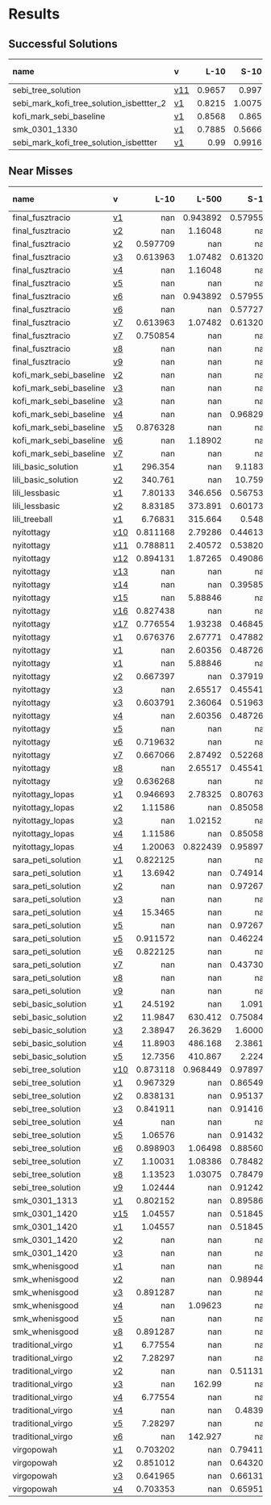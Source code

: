 # Results

## Successful Solutions

| name                                     | v                           |   L-10 |   S-10 |   L-500 |   S-1000 |   XL-5000 |   Total time |
|:-----------------------------------------|:----------------------------|-------:|-------:|--------:|---------:|----------:|-------------:|
| sebi_tree_solution                       | [v11](../../commit/f5184f4) | 0.9657 | 0.997  |  1.0262 |   0.9053 |    2.9965 |       6.8908 |
| sebi_mark_kofi_tree_solution_isbettter_2 | [v1](../../commit/86576c8)  | 0.8215 | 1.0075 |  1.1704 |   1.18   |    2.8261 |       7.0055 |
| kofi_mark_sebi_baseline                  | [v1](../../commit/06a569a)  | 0.8568 | 0.865  |  1.0055 |   0.9832 |    3.3097 |       7.0201 |
| smk_0301_1330                            | [v1](../../commit/0e79b0d)  | 0.7885 | 0.5666 |  0.9555 |   1.0092 |    3.971  |       7.2907 |
| sebi_mark_kofi_tree_solution_isbettter   | [v1](../../commit/a6bdaac)  | 0.99   | 0.9916 |  0.9256 |   1.0083 |    3.7755 |       7.6911 |

## Near Misses

| name                    | v                           |       L-10 |      L-500 |       S-10 |     S-1000 |   XL-5000 |
|:------------------------|:----------------------------|-----------:|-----------:|-----------:|-----------:|----------:|
| final_fusztracio        | [v1](../../commit/0a83a7f)  | nan        |   0.943892 |   0.579555 |   1.4439   | nan       |
| final_fusztracio        | [v2](../../commit/688b5bc)  | nan        |   1.16048  | nan        | nan        | nan       |
| final_fusztracio        | [v2](../../commit/b0cfedc)  |   0.597709 | nan        | nan        | nan        | nan       |
| final_fusztracio        | [v3](../../commit/4698f48)  |   0.613963 |   1.07482  |   0.613203 |   0.981021 | nan       |
| final_fusztracio        | [v4](../../commit/688b5bc)  | nan        |   1.16048  | nan        | nan        | nan       |
| final_fusztracio        | [v5](../../commit/f1e0e9c)  | nan        | nan        | nan        |   0.993954 | nan       |
| final_fusztracio        | [v6](../../commit/0a83a7f)  | nan        |   0.943892 |   0.579555 |   1.4439   | nan       |
| final_fusztracio        | [v6](../../commit/d6182c8)  | nan        | nan        |   0.577277 | nan        | nan       |
| final_fusztracio        | [v7](../../commit/4698f48)  |   0.613963 |   1.07482  |   0.613203 |   0.981021 | nan       |
| final_fusztracio        | [v7](../../commit/7477e96)  |   0.750854 | nan        | nan        | nan        | nan       |
| final_fusztracio        | [v8](../../commit/c492538)  | nan        | nan        | nan        | nan        | nan       |
| final_fusztracio        | [v9](../../commit/afe24f6)  | nan        | nan        | nan        | nan        | nan       |
| kofi_mark_sebi_baseline | [v2](../../commit/f456ade)  | nan        | nan        | nan        |   1.00359  | nan       |
| kofi_mark_sebi_baseline | [v3](../../commit/4698f48)  | nan        | nan        | nan        | nan        |   2.98413 |
| kofi_mark_sebi_baseline | [v3](../../commit/4f45dc4)  | nan        | nan        | nan        |   0.975633 | nan       |
| kofi_mark_sebi_baseline | [v4](../../commit/7f5200c)  | nan        | nan        |   0.968297 | nan        | nan       |
| kofi_mark_sebi_baseline | [v5](../../commit/8232bf7)  |   0.876328 | nan        | nan        | nan        | nan       |
| kofi_mark_sebi_baseline | [v6](../../commit/8a76649)  | nan        |   1.18902  | nan        | nan        | nan       |
| kofi_mark_sebi_baseline | [v7](../../commit/4698f48)  | nan        | nan        | nan        | nan        |   2.98413 |
| lili_basic_solution     | [v1](../../commit/07a3e46)  | 296.354    | nan        |   9.11836  | 717.327    | nan       |
| lili_basic_solution     | [v2](../../commit/22adf02)  | 340.761    | nan        |  10.7591   | 729.522    | nan       |
| lili_lessbasic          | [v1](../../commit/be983ae)  |   7.80133  | 346.656    |   0.567538 |  15.4641   | nan       |
| lili_lessbasic          | [v2](../../commit/dbd5cee)  |   8.83185  | 373.891    |   0.601737 |  18.5616   | nan       |
| lili_treeball           | [v1](../../commit/926c62b)  |   6.76831  | 315.664    |   0.5484   |  17.0279   | nan       |
| nyitottagy              | [v10](../../commit/71f3fa1) |   0.811168 |   2.79286  |   0.446137 |   0.444939 | nan       |
| nyitottagy              | [v11](../../commit/2d97273) |   0.788811 |   2.40572  |   0.538201 |   0.51477  | nan       |
| nyitottagy              | [v12](../../commit/65d203d) |   0.894131 |   1.87265  |   0.490864 |   0.537133 | nan       |
| nyitottagy              | [v13](../../commit/5c8bf09) | nan        | nan        | nan        |   0.491786 | nan       |
| nyitottagy              | [v14](../../commit/94bbeed) | nan        | nan        |   0.395857 | nan        | nan       |
| nyitottagy              | [v15](../../commit/a9a545f) | nan        |   5.88846  | nan        | nan        | nan       |
| nyitottagy              | [v16](../../commit/92dfadb) |   0.827438 | nan        | nan        | nan        | nan       |
| nyitottagy              | [v17](../../commit/365bf3c) |   0.776554 |   1.93238  |   0.468453 |   0.500131 | nan       |
| nyitottagy              | [v1](../../commit/265c45e)  |   0.676376 |   2.67771  |   0.478823 |   0.515898 | nan       |
| nyitottagy              | [v1](../../commit/5b6ba66)  | nan        |   2.60356  |   0.487263 | nan        | nan       |
| nyitottagy              | [v1](../../commit/a9a545f)  | nan        |   5.88846  | nan        | nan        | nan       |
| nyitottagy              | [v2](../../commit/788323f)  |   0.667397 | nan        |   0.379194 |   0.452332 | nan       |
| nyitottagy              | [v3](../../commit/292e28f)  | nan        |   2.65517  |   0.455418 |   0.506347 | nan       |
| nyitottagy              | [v3](../../commit/c8ad45c)  |   0.603791 |   2.36064  |   0.519632 |   0.448809 | nan       |
| nyitottagy              | [v4](../../commit/5b6ba66)  | nan        |   2.60356  |   0.487263 | nan        | nan       |
| nyitottagy              | [v5](../../commit/191e932)  | nan        | nan        | nan        |   0.497181 | nan       |
| nyitottagy              | [v6](../../commit/70d4d85)  |   0.719632 | nan        | nan        | nan        | nan       |
| nyitottagy              | [v7](../../commit/9104e6b)  |   0.667066 |   2.87492  |   0.522681 |   0.652182 | nan       |
| nyitottagy              | [v8](../../commit/292e28f)  | nan        |   2.65517  |   0.455418 |   0.506347 | nan       |
| nyitottagy              | [v9](../../commit/bb26b41)  |   0.636268 | nan        | nan        | nan        | nan       |
| nyitottagy_lopas        | [v1](../../commit/0b6a733)  |   0.946693 |   2.78325  |   0.807631 |   1.02     | nan       |
| nyitottagy_lopas        | [v2](../../commit/688b5bc)  |   1.11586  | nan        |   0.850581 |   0.790691 | nan       |
| nyitottagy_lopas        | [v3](../../commit/3b87491)  | nan        |   1.02152  | nan        | nan        | nan       |
| nyitottagy_lopas        | [v4](../../commit/688b5bc)  |   1.11586  | nan        |   0.850581 |   0.790691 | nan       |
| nyitottagy_lopas        | [v4](../../commit/93e223d)  |   1.20063  |   0.822439 |   0.958979 |   0.985607 | nan       |
| sara_peti_solution      | [v1](../../commit/0a83a7f)  |   0.822125 | nan        | nan        | nan        | nan       |
| sara_peti_solution      | [v1](../../commit/9ce26a5)  |  13.6942   | nan        |   0.749142 |  15.8852   | nan       |
| sara_peti_solution      | [v2](../../commit/7b58782)  | nan        | nan        |   0.972676 | nan        | nan       |
| sara_peti_solution      | [v3](../../commit/0fdef72)  | nan        | nan        | nan        |  15.869    | nan       |
| sara_peti_solution      | [v4](../../commit/fe495da)  |  15.3465   | nan        | nan        | nan        | nan       |
| sara_peti_solution      | [v5](../../commit/7b58782)  | nan        | nan        |   0.972676 | nan        | nan       |
| sara_peti_solution      | [v5](../../commit/93d98de)  |   0.911572 | nan        |   0.462245 |   2.30825  | nan       |
| sara_peti_solution      | [v6](../../commit/0a83a7f)  |   0.822125 | nan        | nan        | nan        | nan       |
| sara_peti_solution      | [v7](../../commit/ae1246d)  | nan        | nan        |   0.437308 | nan        | nan       |
| sara_peti_solution      | [v8](../../commit/76cb209)  | nan        | nan        | nan        |   2.76557  | nan       |
| sara_peti_solution      | [v9](../../commit/3fb8d4d)  | nan        | nan        | nan        | nan        | nan       |
| sebi_basic_solution     | [v1](../../commit/eaca833)  |  24.5192   | nan        |   1.0919   |  41.5967   | nan       |
| sebi_basic_solution     | [v2](../../commit/3371540)  |  11.9847   | 630.412    |   0.750844 |  27.2496   | nan       |
| sebi_basic_solution     | [v3](../../commit/fe517a0)  |   2.38947  |  26.3629   |   1.60008  |   3.56721  | nan       |
| sebi_basic_solution     | [v4](../../commit/51edc94)  |  11.8903   | 486.168    |   2.38616  |  25.2112   | nan       |
| sebi_basic_solution     | [v5](../../commit/c1e2c40)  |  12.7356   | 410.867    |   2.2242   |  22.6535   | nan       |
| sebi_tree_solution      | [v10](../../commit/0ad7798) |   0.873118 |   0.968449 |   0.978978 |   0.750954 | nan       |
| sebi_tree_solution      | [v1](../../commit/c6e88f0)  |   0.967329 | nan        |   0.865493 |   0.885463 | nan       |
| sebi_tree_solution      | [v2](../../commit/987dfec)  |   0.838131 | nan        |   0.951378 |   1.39613  | nan       |
| sebi_tree_solution      | [v3](../../commit/e966f24)  |   0.841911 | nan        |   0.914166 |   0.940104 | nan       |
| sebi_tree_solution      | [v4](../../commit/b4221d7)  | nan        | nan        | nan        |   0.839791 | nan       |
| sebi_tree_solution      | [v5](../../commit/bba55ef)  |   1.06576  | nan        |   0.914325 |   0.924512 | nan       |
| sebi_tree_solution      | [v6](../../commit/6fb390f)  |   0.898903 |   1.06498  |   0.885609 |   0.986124 | nan       |
| sebi_tree_solution      | [v7](../../commit/1315fff)  |   1.10031  |   1.08386  |   0.784823 |   0.815491 | nan       |
| sebi_tree_solution      | [v8](../../commit/d1d2cbe)  |   1.13523  |   1.03075  |   0.784795 |   1.13577  | nan       |
| sebi_tree_solution      | [v9](../../commit/4a92f55)  |   1.02444  | nan        |   0.912425 |   0.836722 | nan       |
| smk_0301_1313           | [v1](../../commit/47857a0)  |   0.802152 | nan        |   0.895867 |   1.0126   | nan       |
| smk_0301_1420           | [v15](../../commit/a9a545f) |   1.04557  | nan        |   0.518456 |   1.06082  | nan       |
| smk_0301_1420           | [v1](../../commit/a9a545f)  |   1.04557  | nan        |   0.518456 |   1.06082  | nan       |
| smk_0301_1420           | [v2](../../commit/adc72be)  | nan        | nan        | nan        | nan        | nan       |
| smk_0301_1420           | [v3](../../commit/e45d899)  | nan        | nan        | nan        | nan        | nan       |
| smk_whenisgood          | [v1](../../commit/1791b69)  | nan        | nan        | nan        |   1.08504  | nan       |
| smk_whenisgood          | [v2](../../commit/cdeae11)  | nan        | nan        |   0.989448 | nan        | nan       |
| smk_whenisgood          | [v3](../../commit/292e28f)  |   0.891287 | nan        | nan        | nan        | nan       |
| smk_whenisgood          | [v4](../../commit/12cd623)  | nan        |   1.09623  | nan        | nan        | nan       |
| smk_whenisgood          | [v5](../../commit/7d82fcf)  | nan        | nan        | nan        | nan        |   2.89268 |
| smk_whenisgood          | [v8](../../commit/292e28f)  |   0.891287 | nan        | nan        | nan        | nan       |
| traditional_virgo       | [v1](../../commit/5b6ba66)  |   6.77554  | nan        | nan        |   7.1553   | nan       |
| traditional_virgo       | [v2](../../commit/7b58782)  |   7.28297  | nan        | nan        |   8.53946  | nan       |
| traditional_virgo       | [v2](../../commit/f13d3e5)  | nan        | nan        |   0.511317 | nan        | nan       |
| traditional_virgo       | [v3](../../commit/dbdd9ce)  | nan        | 162.99     | nan        | nan        | nan       |
| traditional_virgo       | [v4](../../commit/5b6ba66)  |   6.77554  | nan        | nan        |   7.1553   | nan       |
| traditional_virgo       | [v4](../../commit/b932659)  | nan        | nan        |   0.48392  | nan        | nan       |
| traditional_virgo       | [v5](../../commit/7b58782)  |   7.28297  | nan        | nan        |   8.53946  | nan       |
| traditional_virgo       | [v6](../../commit/eae156a)  | nan        | 142.927    | nan        | nan        | nan       |
| virgopowah              | [v1](../../commit/2dbc7e7)  |   0.703202 | nan        |   0.794111 |   0.628813 | nan       |
| virgopowah              | [v2](../../commit/4d03f1c)  |   0.851012 | nan        |   0.643208 |   0.733836 | nan       |
| virgopowah              | [v3](../../commit/04cd313)  |   0.641965 | nan        |   0.661314 |   0.800964 | nan       |
| virgopowah              | [v4](../../commit/e317489)  |   0.703353 | nan        |   0.659514 |   0.718414 | nan       |